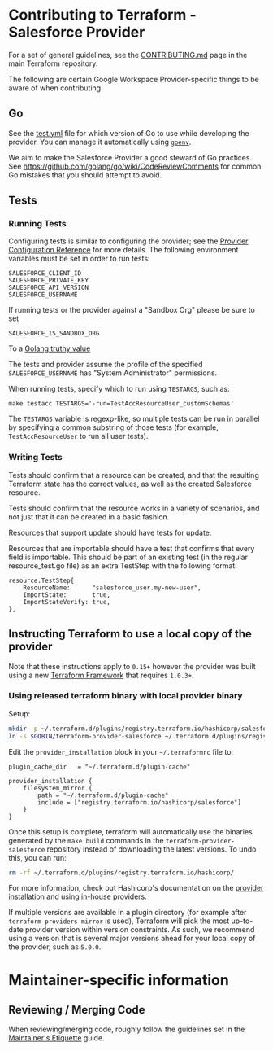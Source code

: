 # Contributing to Terraform - Salesforce Provider

For a set of general guidelines, see the [CONTRIBUTING.md](https://github.com/hashicorp/terraform/blob/main/.github/CONTRIBUTING.md) page in the main Terraform repository.

The following are certain Google Workspace Provider-specific things to be aware of when contributing.

## Go

See the [test.yml](https://github.com/hashicorp/terraform-provider-salesforce/blob/main/.github/workflows/test.yml#L31) file for which version of Go to use while developing the provider. You can manage it automatically using [`goenv`](https://github.com/syndbg/goenv).

We aim to make the Salesforce Provider a good steward of Go practices. See https://github.com/golang/go/wiki/CodeReviewComments for common Go mistakes that you should attempt to avoid.

## Tests

### Running Tests

Configuring tests is similar to configuring the provider; see the [Provider Configuration Reference](https://registry.terraform.io/providers/hashicorp/salesforce/latest/docs) for more details. The following environment variables must be set in order to run tests:

```
SALESFORCE_CLIENT_ID
SALESFORCE_PRIVATE_KEY
SALESFORCE_API_VERSION
SALESFORCE_USERNAME
```

If running tests or the provider against a "Sandbox Org" please be sure to set

```
SALESFORCE_IS_SANDBOX_ORG
```

To a [Golang truthy value](https://pkg.go.dev/strconv#ParseBool)

The tests and provider assume the profile of the specified `SALESFORCE_USERNAME` has "System Administrator" permissions.

When running tests, specify which to run using `TESTARGS`, such as:

```
make testacc TESTARGS='-run=TestAccResourceUser_customSchemas'
```

The `TESTARGS` variable is regexp-like, so multiple tests can be run in parallel by specifying a common substring of those tests (for example, `TestAccResourceUser` to run all user tests).

### Writing Tests

Tests should confirm that a resource can be created, and that the resulting Terraform state has the correct values, as well as the created Salesforce resource.

Tests should confirm that the resource works in a variety of scenarios, and not just that it can be created in a basic fashion.

Resources that support update should have tests for update.

Resources that are importable should have a test that confirms that every field is importable. This should be part of an existing test (in the regular resource_test.go file) as an extra TestStep with the following format:
```
resource.TestStep{
	ResourceName:      "salesforce_user.my-new-user",
	ImportState:       true,
	ImportStateVerify: true,
},
```

## Instructing Terraform to use a local copy of the provider

Note that these instructions apply to `0.15+` however the provider was built using a new [Terraform Framework](https://github.com/hashicorp/terraform-plugin-framework) that requires `1.0.3+`.

### Using released terraform binary with local provider binary

Setup:
```bash
mkdir -p ~/.terraform.d/plugins/registry.terraform.io/hashicorp/salesforce/5.0.0/darwin_amd64
ln -s $GOBIN/terraform-provider-salesforce ~/.terraform.d/plugins/registry.terraform.io/hashicorp/salesforce/5.0.0/darwin_amd64/terraform-provider-salesforce_v5.0.0
```

Edit the `provider_installation` block in your `~/.terraformrc` file to:
```
plugin_cache_dir   = "~/.terraform.d/plugin-cache"

provider_installation {
	filesystem_mirror {
		path = "~/.terraform.d/plugin-cache"
		include = ["registry.terraform.io/hashicorp/salesforce"]
	}
}
```

Once this setup is complete, terraform will automatically use the binaries generated by the `make build` commands in the `terraform-provider-salesforce` repository instead of downloading the latest versions. To undo this, you can run:

```bash
rm -rf ~/.terraform.d/plugins/registry.terraform.io/hashicorp/
```

For more information, check out Hashicorp's documentation on the [provider installation](https://www.terraform.io/docs/language/providers/requirements.html#in-house-providers) and using [in-house providers](https://www.terraform.io/docs/language/providers/requirements.html#in-house-providers).

If multiple versions are available in a plugin directory (for example after `terraform providers mirror` is used), Terraform will pick the most up-to-date provider version within version constraints. As such, we recommend using a version that is several major versions ahead for your local copy of the provider, such as `5.0.0`.

# Maintainer-specific information

## Reviewing / Merging Code

When reviewing/merging code, roughly follow the guidelines set in the
[Maintainer's Etiquette](https://github.com/hashicorp/terraform/blob/main/docs/maintainer-etiquette.md)
guide.
